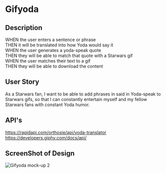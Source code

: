 # Gifyoda
## Description
WHEN the user enters a sentence or phrase <br/>
THEN it will be translated into how Yoda would say it <br/>
WHEN the user generates a yoda-speak quote <br/>
THEN they will be able to match that quote with a Starwars gif <br/>
WHEN the user matches their text to a gif <br/>
THEN they will be able to download the content <br/>

## User Story
As a Starwars fan, I want to be able to add phrases in said in Yoda-speak to Starwars gifs, so that I can constantly entertain myself and my fellow Starwars fans with constant Yoda humor.



## API's 
https://rapidapi.com/orthosie/api/yoda-translator <br/>
https://developers.giphy.com/docs/api/




## ScreenShot of Design
![Gifyoda mock-up 2](https://user-images.githubusercontent.com/106448076/179367543-f9b1fb7b-29c2-46f9-8a92-ccfacb517910.png)
